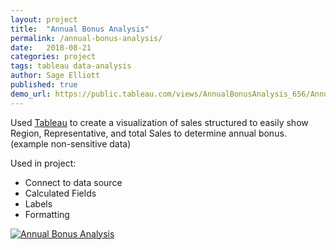 ```yaml
---
layout: project
title:  "Annual Bonus Analysis"
permalink: /annual-bonus-analysis/
date:   2018-08-21
categories: project
tags: tableau data-analysis
author: Sage Elliott
published: true
demo_url: https://public.tableau.com/views/AnnualBonusAnalysis_656/AnnualBonusAnalysis?:embed=y&:display_count=yes&publish=yes
---
```


Used [Tableau](https://www.tableau.com/) to create a visualization of sales structured to easily show Region, Representative, and total Sales to determine annual bonus. (example non-sensitive data)

Used in project:
- Connect to data source
- Calculated Fields
- Labels
- Formatting

<div class='tableauPlaceholder' id='viz1534908026766' style='position: relative'><noscript><a href='#'><img alt='Annual Bonus Analysis ' src='https:&#47;&#47;public.tableau.com&#47;static&#47;images&#47;An&#47;AnnualBonusAnalysis_656&#47;AnnualBonusAnalysis&#47;1_rss.png' style='border: none' /></a></noscript><object class='tableauViz'  style='display:none;'><param name='host_url' value='https%3A%2F%2Fpublic.tableau.com%2F' /> <param name='embed_code_version' value='3' /> <param name='site_root' value='' /><param name='name' value='AnnualBonusAnalysis_656&#47;AnnualBonusAnalysis' /><param name='tabs' value='no' /><param name='toolbar' value='yes' /><param name='static_image' value='https:&#47;&#47;public.tableau.com&#47;static&#47;images&#47;An&#47;AnnualBonusAnalysis_656&#47;AnnualBonusAnalysis&#47;1.png' /> <param name='animate_transition' value='yes' /><param name='display_static_image' value='yes' /><param name='display_spinner' value='yes' /><param name='display_overlay' value='yes' /><param name='display_count' value='yes' /><param name='filter' value='publish=yes' /></object></div>                
<script type='text/javascript'>                    var divElement = document.getElementById('viz1534908026766');                    var vizElement = divElement.getElementsByTagName('object')[0];                    vizElement.style.width='100%';vizElement.style.height=(divElement.offsetWidth*0.75)+'px';                    var scriptElement = document.createElement('script');                    scriptElement.src = 'https://public.tableau.com/javascripts/api/viz_v1.js';                    vizElement.parentNode.insertBefore(scriptElement, vizElement);                </script>
